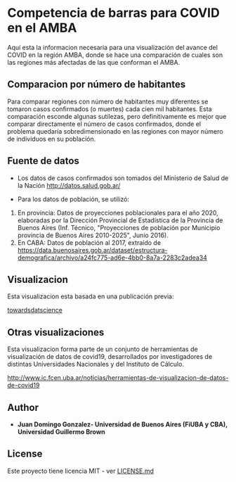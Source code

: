 # Competencia de barras para COVID en el AMBA

Aquí esta la informacion necesaria para una visualización del avance del COVID en la región AMBA, donde se hace una comparación 
de cuales son las regiones más afectadas de las que conforman el AMBA.

## Comparacion por número de habitantes

Para comparar regiones con número de habitantes muy diferentes se tomaron casos confirmados (o muertes) cada cien mil habitantes. Esta 
comparación esconde algunas sutilezas, pero definitivamente es mejor que comparar directamente el número de casos confirmados, donde el problema 
quedaría sobredimensionado en las regiones con mayor número de individuos en su población. 


## Fuente de datos 
* Los datos de casos confirmados son tomados del Ministerio de Salud de la Nación  http://datos.salud.gob.ar/

* Para los datos de población, se utilizó: 
1. En provincia: Datos de proyecciones poblacionales para el año 2020, elaboradas por la Dirección Provincial de Estadística de la Provincia de Buenos Aires (Inf. Técnico, "Proyecciones de población por Municipio provincia de Buenos Aires 2010-2025", Junio 2016). 
1. En CABA: Datos de población al 2017, extraído de https://data.buenosaires.gob.ar/dataset/estructura-demografica/archivo/a24fc775-ad6e-4bb0-8a7a-2283c2adea34


## Visualizacion 
Esta visualizacion esta basada en una publicación previa: 

[towardsdatscience](https://towardsdatascience.com/create-animated-bar-charts-using-r-31d09e5841da) 

## Otras visualizaciones
Esta visualizacion forma parte de un conjunto de herramientas de visualización de datos de covid19, desarrollados 
por investigadores de distintas Universidades Nacionales y del Instituto de Cálculo.
 
http://www.ic.fcen.uba.ar/noticias/herramientas-de-visualizacion-de-datos-de-covid19



## Author

* **Juan Domingo Gonzalez- Universidad de Buenos Aires (FiUBA y CBA), Universidad Guillermo Brown** 

## License

Este proyecto tiene licencia MIT  - ver [LICENSE.md](LICENSE.md)


